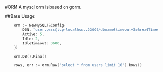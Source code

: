 #ORM
A mysql orm is based on gorm.

##Base Usage:
```go
    orm := NewMySQL(&Config{
		DSN: "user:pass@tcp(localhost:3306)/dbname?timeout=5s&readTimeout=5s&writeTimeout=5s&parseTime=true&loc=Local&charset=utf8",
		Active: 5,
		Idle: 2,
		IdleTimeout: 3600,
	})

    orm.DB().Ping()

    rows, err := orm.Raw("select * from users limit 10").Rows()
```